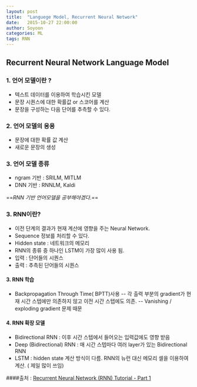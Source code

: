 ```yaml
---
layout: post
title:  "Languege Model, Recurrent Neural Network"
date:   2015-10-27 22:00:00
author: Soyoon
categories: ML
tags: RNN
---
```


## Recurrent Neural Network Language Model

### 1. 언어 모델이란 ?
- 텍스트 데이터를 이용하여 학습시킨 모델
- 문장 시퀀스에 대한 확률값 or 스코어를 계산
- 문장을 구성하는 다음 단어를 추측할 수 있다.

### 2. 언어 모델의 응용
- 문장에 대한 확률 값 계산
- 새로운 문장의 생성

### 3. 언어 모델 종류
- ngram 기반 : SRILM, MITLM
- DNN 기반 : RNNLM, Kaldi

==*RNN 기반 언어모델을 공부해야겠다.*==

### 3. RNN이란?
- 이전 단계의 결과가 현재 계산에 영향을 주는 Neural Network.
- Sequence 정보를 처리할 수 있다.
- Hidden state : 네트워크의 메모리
- RNN의 종류 중 하나인 LSTM이 가장 많이 사용 됨.
- 입력 : 단어들의 시퀀스
- 출력 : 추측된 단어들의 시퀀스

#### 3. RNN 학습
- Backpropagation Through Time( BPTT)사용
-- 각 출력 부분의 gradient가 현재 시간 스텝에만 의존하지 않고 이전 시간 스텝에도 의존.
-- Vanishing / exploding gradient 문제 때문

#### 4. RNN 확장 모델
- Bidirectional RNN : 이후 시간 스텝에서 들어오는 입력값에도 영향 받음
- Deep (Bidirectional) RNN : 매 시간 스텝마다 여러 layer가 있는 Bidirectional RNN
- LSTM : hidden state 계산 방식이 다름. RNN의 뉴런 대신 메모리 셀을 이용하여 계산. ( 제일 많이 쓰임)


####출처 : [Recurrent Neural Network (RNN) Tutorial - Part 1](http://aikorea.org/blog/rnn-tutorial-1/)
